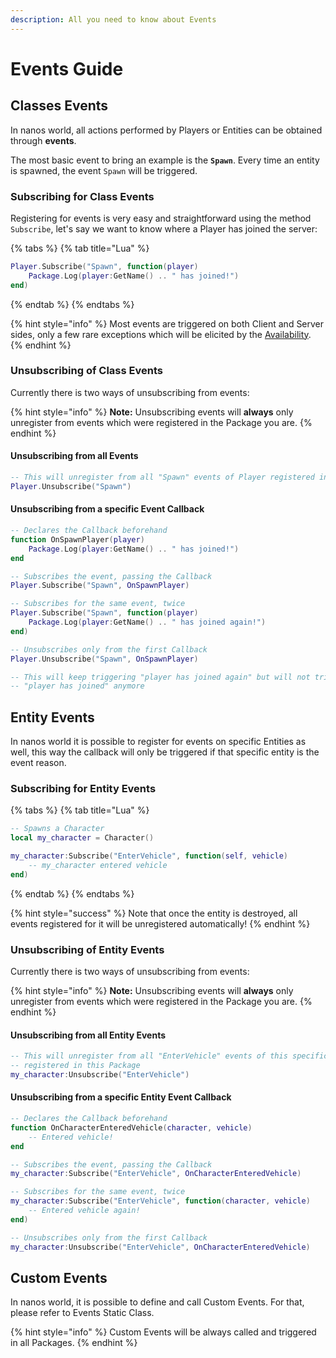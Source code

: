 ```yaml
---
description: All you need to know about Events
---
```


# Events Guide

## Classes Events

In nanos world, all actions performed by Players or Entities can be obtained through **events**.

The most basic event to bring an example is the **`Spawn`**. Every time an entity is spawned, the event `Spawn` will be triggered.

### Subscribing for Class Events

Registering for events is very easy and straightforward using the method `Subscribe`, let's say we want to know where a Player has joined the server:

{% tabs %}
{% tab title="Lua" %}
```lua
Player.Subscribe("Spawn", function(player)
    Package.Log(player:GetName() .. " has joined!")
end)
```
{% endtab %}
{% endtabs %}

{% hint style="info" %}
Most events are triggered on both Client and Server sides, only a few rare exceptions which will be elicited by the [Availability](../../scripting-reference/glossary/#methods-availability).
{% endhint %}

### Unsubscribing of Class Events

Currently there is two ways of unsubscribing from events:

{% hint style="info" %}
**Note:** Unsubscribing events will **always** only unregister from events which were registered in the Package you are.
{% endhint %}

#### Unsubscribing from all Events

```lua
-- This will unregister from all "Spawn" events of Player registered in this Package
Player.Unsubscribe("Spawn")
```

#### Unsubscribing from a specific Event Callback

```lua
-- Declares the Callback beforehand
function OnSpawnPlayer(player)
    Package.Log(player:GetName() .. " has joined!")
end

-- Subscribes the event, passing the Callback
Player.Subscribe("Spawn", OnSpawnPlayer)

-- Subscribes for the same event, twice
Player.Subscribe("Spawn", function(player)
    Package.Log(player:GetName() .. " has joined again!")
end)

-- Unsubscribes only from the first Callback
Player.Unsubscribe("Spawn", OnSpawnPlayer)

-- This will keep triggering "player has joined again" but will not trigger
-- "player has joined" anymore
```

## Entity Events

In nanos world it is possible to register for events on specific Entities as well, this way the callback will only be triggered if that specific entity is the event reason.

### Subscribing for Entity Events

{% tabs %}
{% tab title="Lua" %}
```lua
-- Spawns a Character
local my_character = Character()

my_character:Subscribe("EnterVehicle", function(self, vehicle)
    -- my_character entered vehicle
end)
```
{% endtab %}
{% endtabs %}

{% hint style="success" %}
Note that once the entity is destroyed, all events registered for it will be unregistered automatically!
{% endhint %}

### Unsubscribing of Entity Events

Currently there is two ways of unsubscribing from events:

{% hint style="info" %}
**Note:** Unsubscribing events will **always** only unregister from events which were registered in the Package you are.
{% endhint %}

#### Unsubscribing from all Entity Events

```lua
-- This will unregister from all "EnterVehicle" events of this specific Character
-- registered in this Package
my_character:Unsubscribe("EnterVehicle")
```

#### Unsubscribing from a specific Entity Event Callback

```lua
-- Declares the Callback beforehand
function OnCharacterEnteredVehicle(character, vehicle)
    -- Entered vehicle!
end

-- Subscribes the event, passing the Callback
my_character:Subscribe("EnterVehicle", OnCharacterEnteredVehicle)

-- Subscribes for the same event, twice
my_character:Subscribe("EnterVehicle", function(character, vehicle)
    -- Entered vehicle again!
end)

-- Unsubscribes only from the first Callback
my_character:Unsubscribe("EnterVehicle", OnCharacterEnteredVehicle)
```

## Custom Events

In nanos world, it is possible to define and call Custom Events. For that, please refer to Events Static Class.

{% hint style="info" %}
Custom Events will be always called and triggered in all Packages.
{% endhint %}

